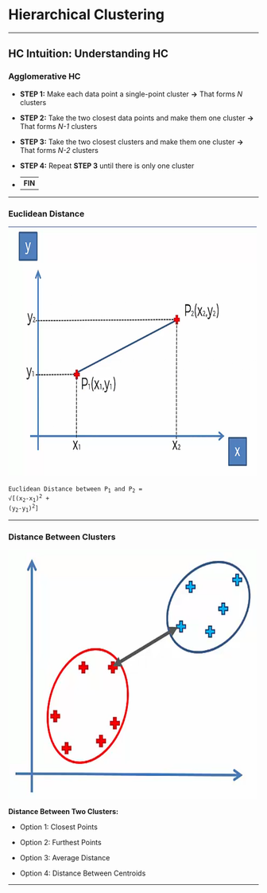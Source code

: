 # Hierarchical Clustering
<hr>

## HC Intuition: Understanding HC

### Agglomerative HC

* **STEP 1:** Make each data point a single-point cluster **→** That forms *N* clusters

* **STEP 2:** Take the two closest data points and make them one cluster **→** That forms *N-1* clusters

* **STEP 3:** Take the two closest clusters and make them one cluster **→** That forms *N-2* clusters

* **STEP 4:** Repeat **STEP 3** until there is only one cluster

* <table><tr><th>FIN</th></tr></table>
<hr>

### Euclidean Distance

<img src="Images/image.png" alt="Euclidean Distance" width="500px" height="500px">

<code>Euclidean Distance between P<sub>1</sub> and P<sub>2</sub> = &#x221A;[(x<sub>2</sub>-x<sub>1</sub>)<sup>2</sup> + (y<sub>2</sub>-y<sub>1</sub>)<sup>2</sup>]</code>
<hr>

### Distance Between Clusters

<img src="Images/image-1.png" alt="Distance Between Clusters" width="500px" height="500px">

**Distance Between Two Clusters:**

* Option 1: Closest Points

* Option 2: Furthest Points

* Option 3: Average Distance

* Option 4: Distance Between Centroids
<hr>